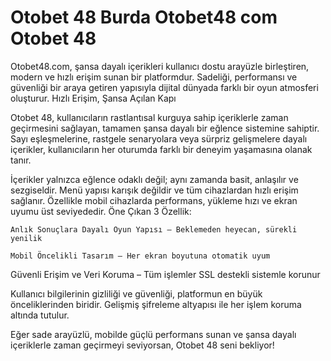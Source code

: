 
<br>
<br>
<br>
<br>
<br>
<br>
<br>
<br>

# Otobet 48 Burda Otobet48 com Otobet 48

Otobet48.com, şansa dayalı içerikleri kullanıcı dostu arayüzle birleştiren, modern ve hızlı erişim sunan bir platformdur. Sadeliği, performansı ve güvenliği bir araya getiren yapısıyla dijital dünyada farklı bir oyun atmosferi oluşturur.
Hızlı Erişim, Şansa Açılan Kapı

Otobet 48, kullanıcıların rastlantısal kurguya sahip içeriklerle zaman geçirmesini sağlayan, tamamen şansa dayalı bir eğlence sistemine sahiptir. Sayı eşleşmelerine, rastgele senaryolara veya sürpriz gelişmelere dayalı içerikler, kullanıcıların her oturumda farklı bir deneyim yaşamasına olanak tanır.

İçerikler yalnızca eğlence odaklı değil; aynı zamanda basit, anlaşılır ve sezgiseldir. Menü yapısı karışık değildir ve tüm cihazlardan hızlı erişim sağlanır. Özellikle mobil cihazlarda performans, yükleme hızı ve ekran uyumu üst seviyededir.
Öne Çıkan 3 Özellik:

    Anlık Sonuçlara Dayalı Oyun Yapısı – Beklemeden heyecan, sürekli yenilik

    Mobil Öncelikli Tasarım – Her ekran boyutuna otomatik uyum

   Güvenli Erişim ve Veri Koruma – Tüm işlemler SSL destekli sistemle korunur

Kullanıcı bilgilerinin gizliliği ve güvenliği, platformun en büyük önceliklerinden biridir. Gelişmiş şifreleme altyapısı ile her işlem koruma altında tutulur.

Eğer sade arayüzlü, mobilde güçlü performans sunan ve şansa dayalı içeriklerle zaman geçirmeyi seviyorsan, Otobet 48 seni bekliyor!
